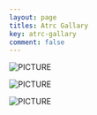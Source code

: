 ```yaml
---
layout: page
titles: Atrc Gallary
key: atrc-gallary
comment: false
---
```


![PICTURE]({{site.url}}/postpics/atrc-gallary/1.png)

![PICTURE]({{site.url}}/postpics/atrc-gallary/2.png)

![PICTURE]({{site.url}}/postpics/atrc-gallary/3.png)
